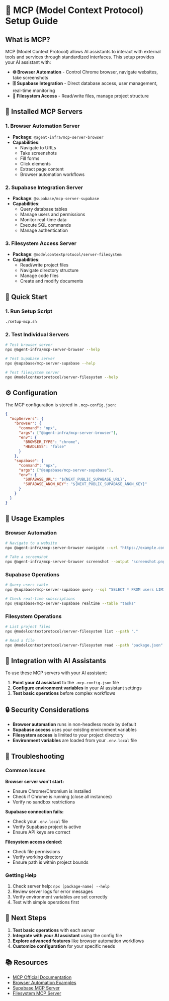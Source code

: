 # 🚀 MCP (Model Context Protocol) Setup Guide

## What is MCP?

MCP (Model Context Protocol) allows AI assistants to interact with external tools and services through standardized interfaces. This setup provides your AI assistant with:

- **🌐 Browser Automation** - Control Chrome browser, navigate websites, take screenshots
- **🗄️ Supabase Integration** - Direct database access, user management, real-time monitoring
- **📁 Filesystem Access** - Read/write files, manage project structure

## 🎯 Installed MCP Servers

### 1. Browser Automation Server
- **Package**: `@agent-infra/mcp-server-browser`
- **Capabilities**: 
  - Navigate to URLs
  - Take screenshots
  - Fill forms
  - Click elements
  - Extract page content
  - Browser automation workflows

### 2. Supabase Integration Server
- **Package**: `@supabase/mcp-server-supabase`
- **Capabilities**:
  - Query database tables
  - Manage users and permissions
  - Monitor real-time data
  - Execute SQL commands
  - Manage authentication

### 3. Filesystem Access Server
- **Package**: `@modelcontextprotocol/server-filesystem`
- **Capabilities**:
  - Read/write project files
  - Navigate directory structure
  - Manage code files
  - Create and modify documents

## 🚀 Quick Start

### 1. Run Setup Script
```bash
./setup-mcp.sh
```

### 2. Test Individual Servers
```bash
# Test browser server
npx @agent-infra/mcp-server-browser --help

# Test Supabase server
npx @supabase/mcp-server-supabase --help

# Test filesystem server
npx @modelcontextprotocol/server-filesystem --help
```

## ⚙️ Configuration

The MCP configuration is stored in `.mcp-config.json`:

```json
{
  "mcpServers": {
    "browser": {
      "command": "npx",
      "args": ["@agent-infra/mcp-server-browser"],
      "env": {
        "BROWSER_TYPE": "chrome",
        "HEADLESS": "false"
      }
    },
    "supabase": {
      "command": "npx",
      "args": ["@supabase/mcp-server-supabase"],
      "env": {
        "SUPABASE_URL": "${NEXT_PUBLIC_SUPABASE_URL}",
        "SUPABASE_ANON_KEY": "${NEXT_PUBLIC_SUPABASE_ANON_KEY}"
      }
    }
  }
}
```

## 🔧 Usage Examples

### Browser Automation
```bash
# Navigate to a website
npx @agent-infra/mcp-server-browser navigate --url "https://example.com"

# Take a screenshot
npx @agent-infra/mcp-server-browser screenshot --output "screenshot.png"
```

### Supabase Operations
```bash
# Query users table
npx @supabase/mcp-server-supabase query --sql "SELECT * FROM users LIMIT 5"

# Check real-time subscriptions
npx @supabase/mcp-server-supabase realtime --table "tasks"
```

### Filesystem Operations
```bash
# List project files
npx @modelcontextprotocol/server-filesystem list --path "."

# Read a file
npx @modelcontextprotocol/server-filesystem read --path "package.json"
```

## 🎨 Integration with AI Assistants

To use these MCP servers with your AI assistant:

1. **Point your AI assistant** to the `.mcp-config.json` file
2. **Configure environment variables** in your AI assistant settings
3. **Test basic operations** before complex workflows

## 🔒 Security Considerations

- **Browser automation** runs in non-headless mode by default
- **Supabase access** uses your existing environment variables
- **Filesystem access** is limited to your project directory
- **Environment variables** are loaded from your `.env.local` file

## 🐛 Troubleshooting

### Common Issues

**Browser server won't start:**
- Ensure Chrome/Chromium is installed
- Check if Chrome is running (close all instances)
- Verify no sandbox restrictions

**Supabase connection fails:**
- Check your `.env.local` file
- Verify Supabase project is active
- Ensure API keys are correct

**Filesystem access denied:**
- Check file permissions
- Verify working directory
- Ensure path is within project bounds

### Getting Help

1. Check server help: `npx [package-name] --help`
2. Review server logs for error messages
3. Verify environment variables are set correctly
4. Test with simple operations first

## 🚀 Next Steps

1. **Test basic operations** with each server
2. **Integrate with your AI assistant** using the config file
3. **Explore advanced features** like browser automation workflows
4. **Customize configuration** for your specific needs

## 📚 Resources

- [MCP Official Documentation](https://modelcontextprotocol.io/)
- [Browser Automation Examples](https://github.com/agent-infra/mcp-server-browser)
- [Supabase MCP Server](https://github.com/supabase/mcp-server-supabase)
- [Filesystem MCP Server](https://github.com/modelcontextprotocol/server-filesystem) 